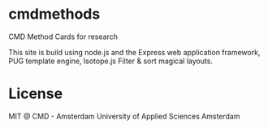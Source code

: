 # cmdmethods
CMD Method Cards for research

This site is build using node.js and the Express web application framework, PUG template engine, Isotope.js Filter & sort magical layouts.

# License
MIT @ CMD - Amsterdam University of Applied Sciences Amsterdam
